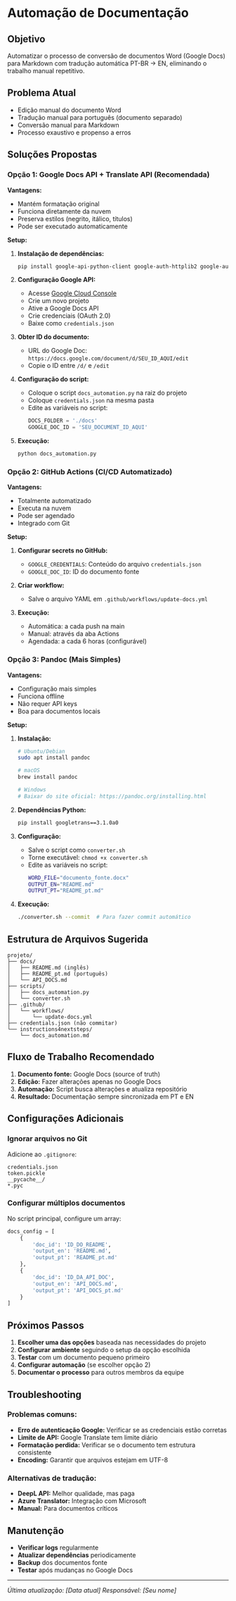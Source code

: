# Automação de Documentação

## Objetivo
Automatizar o processo de conversão de documentos Word (Google Docs) para Markdown com tradução automática PT-BR → EN, eliminando o trabalho manual repetitivo.

## Problema Atual
- Edição manual do documento Word
- Tradução manual para português (documento separado)
- Conversão manual para Markdown
- Processo exaustivo e propenso a erros

## Soluções Propostas

### Opção 1: Google Docs API + Translate API (Recomendada)

**Vantagens:**
- Mantém formatação original
- Funciona diretamente da nuvem
- Preserva estilos (negrito, itálico, títulos)
- Pode ser executado automaticamente

**Setup:**

1. **Instalação de dependências:**
   ```bash
   pip install google-api-python-client google-auth-httplib2 google-auth-oauthlib googletrans==3.1.0a0
   ```

2. **Configuração Google API:**
   - Acesse [Google Cloud Console](https://console.cloud.google.com/)
   - Crie um novo projeto
   - Ative a Google Docs API
   - Crie credenciais (OAuth 2.0)
   - Baixe como `credentials.json`

3. **Obter ID do documento:**
   - URL do Google Doc: `https://docs.google.com/document/d/SEU_ID_AQUI/edit`
   - Copie o ID entre `/d/` e `/edit`

4. **Configuração do script:**
   - Coloque o script `docs_automation.py` na raiz do projeto
   - Coloque `credentials.json` na mesma pasta
   - Edite as variáveis no script:
     ```python
     DOCS_FOLDER = './docs'
     GOOGLE_DOC_ID = 'SEU_DOCUMENT_ID_AQUI'
     ```

5. **Execução:**
   ```bash
   python docs_automation.py
   ```

### Opção 2: GitHub Actions (CI/CD Automatizado)

**Vantagens:**
- Totalmente automatizado
- Executa na nuvem
- Pode ser agendado
- Integrado com Git

**Setup:**

1. **Configurar secrets no GitHub:**
   - `GOOGLE_CREDENTIALS`: Conteúdo do arquivo `credentials.json`
   - `GOOGLE_DOC_ID`: ID do documento fonte

2. **Criar workflow:**
   - Salve o arquivo YAML em `.github/workflows/update-docs.yml`

3. **Execução:**
   - Automática: a cada push na main
   - Manual: através da aba Actions
   - Agendada: a cada 6 horas (configurável)

### Opção 3: Pandoc (Mais Simples)

**Vantagens:**
- Configuração mais simples
- Funciona offline
- Não requer API keys
- Boa para documentos locais

**Setup:**

1. **Instalação:**
   ```bash
   # Ubuntu/Debian
   sudo apt install pandoc
   
   # macOS
   brew install pandoc
   
   # Windows
   # Baixar do site oficial: https://pandoc.org/installing.html
   ```

2. **Dependências Python:**
   ```bash
   pip install googletrans==3.1.0a0
   ```

3. **Configuração:**
   - Salve o script como `converter.sh`
   - Torne executável: `chmod +x converter.sh`
   - Edite as variáveis no script:
     ```bash
     WORD_FILE="documento_fonte.docx"
     OUTPUT_EN="README.md"
     OUTPUT_PT="README_pt.md"
     ```

4. **Execução:**
   ```bash
   ./converter.sh --commit  # Para fazer commit automático
   ```

## Estrutura de Arquivos Sugerida

```
projeto/
├── docs/
│   ├── README.md (inglês)
│   ├── README_pt.md (português)
│   └── API_DOCS.md
├── scripts/
│   ├── docs_automation.py
│   └── converter.sh
├── .github/
│   └── workflows/
│       └── update-docs.yml
├── credentials.json (não commitar)
└── instructions4nextsteps/
    └── docs_automation.md
```

## Fluxo de Trabalho Recomendado

1. **Documento fonte:** Google Docs (source of truth)
2. **Edição:** Fazer alterações apenas no Google Docs
3. **Automação:** Script busca alterações e atualiza repositório
4. **Resultado:** Documentação sempre sincronizada em PT e EN

## Configurações Adicionais

### Ignorar arquivos no Git
Adicione ao `.gitignore`:
```
credentials.json
token.pickle
__pycache__/
*.pyc
```

### Configurar múltiplos documentos
No script principal, configure um array:
```python
docs_config = [
    {
        'doc_id': 'ID_DO_README',
        'output_en': 'README.md',
        'output_pt': 'README_pt.md'
    },
    {
        'doc_id': 'ID_DA_API_DOC',
        'output_en': 'API_DOCS.md',
        'output_pt': 'API_DOCS_pt.md'
    }
]
```

## Próximos Passos

1. **Escolher uma das opções** baseada nas necessidades do projeto
2. **Configurar ambiente** seguindo o setup da opção escolhida
3. **Testar** com um documento pequeno primeiro
4. **Configurar automação** (se escolher opção 2)
5. **Documentar o processo** para outros membros da equipe

## Troubleshooting

### Problemas comuns:

- **Erro de autenticação Google:** Verificar se as credenciais estão corretas
- **Limite de API:** Google Translate tem limite diário
- **Formatação perdida:** Verificar se o documento tem estrutura consistente
- **Encoding:** Garantir que arquivos estejam em UTF-8

### Alternativas de tradução:

- **DeepL API:** Melhor qualidade, mas paga
- **Azure Translator:** Integração com Microsoft
- **Manual:** Para documentos críticos

## Manutenção

- **Verificar logs** regularmente
- **Atualizar dependências** periodicamente
- **Backup** dos documentos fonte
- **Testar** após mudanças no Google Docs

---

*Última atualização: [Data atual]*
*Responsável: [Seu nome]*
